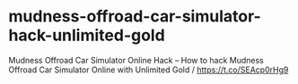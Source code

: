 # mudness-offroad-car-simulator-hack-unlimited-gold
Mudness Offroad Car Simulator Online Hack – How to hack Mudness Offroad Car Simulator Online with Unlimited Gold / https://t.co/SEAcp0rHg9
